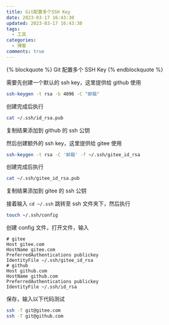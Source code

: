 ```yaml
---
title: Git配置多个SSH Key
date: 2023-03-17 16:43:30
updated: 2023-03-17 16:43:30
tags:
  - 工具
categories:
  - 博客
comments: true
---
```


{% blockquote %}
Git 配置多个 SSH Key
{% endblockquote %}

<!-- more -->

需要先创建一个默认的 ssh key，这里提供给 github 使用

```bash
ssh-keygen -t rsa -b 4096 -C "邮箱"
```

创建完成后执行

```bash
cat ~/.ssh/id_rsa.pub
```

复制结果添加到 github 的 ssh 公钥

然后创建额外的 ssh key，这里提供给 gitee 使用

```bash
ssh-keygen -t rsa -C '邮箱' -f ~/.ssh/gitee_id_rsa
```

创建完成后执行

```bash
cat ~/.ssh/gitee_id_rsa.pub
```

复制结果添加到 gitee 的 ssh 公钥

接着输入 `cd ~/.ssh` 跳转至 ssh 文件夹下，然后执行

```bash
touch ~/.ssh/config
```

创建 config 文件，打开文件，输入

```
# gitee
Host gitee.com
HostName gitee.com
PreferredAuthentications publickey
IdentityFile ~/.ssh/gitee_id_rsa
# github
Host github.com
HostName github.com
PreferredAuthentications publickey
IdentityFile ~/.ssh/id_rsa
```

保存，输入以下代码测试

```bash
ssh -T git@gitee.com
ssh -T git@github.com
```
